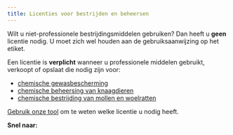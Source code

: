 ```yaml
---
title: Licenties voor bestrijden en beheersen
---
```

Wilt u niet-professionele bestrijdingsmiddelen gebruiken? Dan heeft u **geen** licentie nodig. U moet zich wel houden aan de gebruiksaanwijzing op het etiket.

Een licentie is **verplicht** wanneer u professionele middelen gebruikt, verkoopt of opslaat die nodig zijn voor: 

* [chemische gewasbescherming](/licenties/welke-licenties-zijn-er/gewasbescherming)
* [chemische beheersing van knaagdieren](/licenties/welke-licenties-zijn-er/knaagdierbeheersing)
* [chemische bestrijding van mollen en woelratten](/licenties/welke-licenties-zijn-er/bestrijding-mollen-en-woelratten)

[Gebruik onze tool](/licenties/licentie-tool) om te weten welke licentie u nodig heeft.

**Snel naar:**

<link-container>
<link-button link='{"name": "Welke licenties zijn er?","url": "/licenties/welke-licenties-zijn-er"}' ></link-button>
<link-button link='{"name": "Welke licentie heb ik nodig?","url": "/licenties/licentie-tool"}' ></link-button>
<link-button link='{"name": "Licentie aanvragen","url": "/licenties/licentie-aanvragen"}' ></link-button>
<link-button link='{"name": "Licentie verlengen","url": "/licenties/licentie-verlengen"}' ></link-button>
<link-button link='{"name": "KBA-GB bijschrijven","url": "/licenties/kba-gb-bijschrijven"}' ></link-button>
<link-button link='{"name": "Wetten en regels","url": "/licenties/wetten-en-regels"}' ></link-button>
</link-container>
